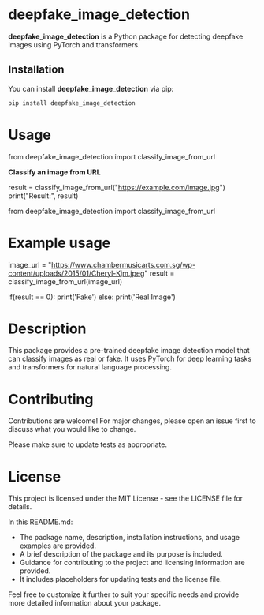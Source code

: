 # deepfake_image_detection

**deepfake_image_detection** is a Python package for detecting deepfake images using PyTorch and transformers.

## Installation

You can install **deepfake_image_detection** via pip:

```bash
pip install deepfake_image_detection
```

# Usage

from deepfake_image_detection import classify_image_from_url

**Classify an image from URL**

result = classify_image_from_url("https://example.com/image.jpg")
print("Result:", result)

from deepfake_image_detection import classify_image_from_url

# Example usage
image_url = "https://www.chambermusicarts.com.sg/wp-content/uploads/2015/01/Cheryl-Kjm.jpeg"
result = classify_image_from_url(image_url)

if(result == 0):
    print('Fake')
else:
    print('Real Image')

# Description
This package provides a pre-trained deepfake image detection model that can classify images as real or fake. It uses PyTorch for deep learning tasks and transformers for natural language processing.

# Contributing
Contributions are welcome! For major changes, please open an issue first to discuss what you would like to change.

Please make sure to update tests as appropriate.


# License
This project is licensed under the MIT License - see the LICENSE file for details.


In this README.md:

- The package name, description, installation instructions, and usage examples are provided.
- A brief description of the package and its purpose is included.
- Guidance for contributing to the project and licensing information are provided.
- It includes placeholders for updating tests and the license file.

Feel free to customize it further to suit your specific needs and provide more detailed information about your package.


